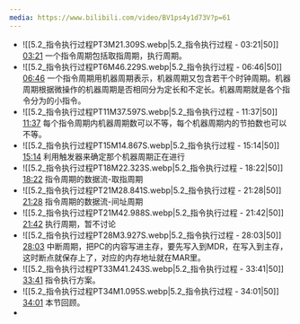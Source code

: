 ```yaml
---
media: https://www.bilibili.com/video/BV1ps4y1d73V?p=61
---
```



- ![[5.2_指令执行过程PT3M21.309S.webp|5.2_指令执行过程 - 03:21|50]] [03:21](https://www.bilibili.com/video/BV1ps4y1d73V?p=61&t=201.309364#t=03:21.31) 一个指令周期包括取指周期，执行周期。
- ![[5.2_指令执行过程PT6M46.229S.webp|5.2_指令执行过程 - 06:46|50]] [06:46](https://www.bilibili.com/video/BV1ps4y1d73V?p=61&t=406.228613#t=06:46.23)  一个指令周期用机器周期表示，机器周期又包含若干个时钟周期。机器周期根据微操作的机器周期是否相同分为定长和不定长。机器周期就是各个指令分为的小指令。
- ![[5.2_指令执行过程PT11M37.597S.webp|5.2_指令执行过程 - 11:37|50]] [11:37](https://www.bilibili.com/video/BV1ps4y1d73V?p=61&t=697.597498#t=11:37.60) 每个指令周期内机器周期数可以不等，每个机器周期内的节拍数也可以不等。
- ![[5.2_指令执行过程PT15M14.867S.webp|5.2_指令执行过程 - 15:14|50]] [15:14](https://www.bilibili.com/video/BV1ps4y1d73V?p=61&t=914.866514#t=15:14.87) 利用触发器来确定那个机器周期正在进行
- ![[5.2_指令执行过程PT18M22.323S.webp|5.2_指令执行过程 - 18:22|50]] [18:22](https://www.bilibili.com/video/BV1ps4y1d73V?p=61&t=1102.322681#t=18:22.32) 指令周期的数据流-取指周期
- ![[5.2_指令执行过程PT21M28.841S.webp|5.2_指令执行过程 - 21:28|50]] [21:28](https://www.bilibili.com/video/BV1ps4y1d73V?p=61&t=1288.8411#t=21:28.84) 指令周期的数据流-间址周期
- ![[5.2_指令执行过程PT21M42.988S.webp|5.2_指令执行过程 - 21:42|50]] [21:42](https://www.bilibili.com/video/BV1ps4y1d73V?p=61&t=1302.987757#t=21:42.99) 执行周期，暂不讨论
- ![[5.2_指令执行过程PT28M3.927S.webp|5.2_指令执行过程 - 28:03|50]] [28:03](https://www.bilibili.com/video/BV1ps4y1d73V?p=61&t=1683.926879#t=28:03.93) 中断周期，把PC的内容写进主存，要先写入到MDR，在写入到主存，这时断点就保存上了，对应的内存地址就在MAR里。
- ![[5.2_指令执行过程PT33M41.243S.webp|5.2_指令执行过程 - 33:41|50]] [33:41](https://www.bilibili.com/video/BV1ps4y1d73V?p=61&t=2021.242942#t=33:41.24) 指令执行方案。
- ![[5.2_指令执行过程PT34M1.095S.webp|5.2_指令执行过程 - 34:01|50]] [34:01](https://www.bilibili.com/video/BV1ps4y1d73V?p=61&t=2041.094569#t=34:01.09) 本节回顾。
- 